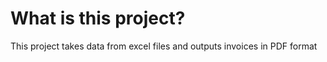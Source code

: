 # What is this project?

This project takes data from excel files and outputs invoices in PDF format